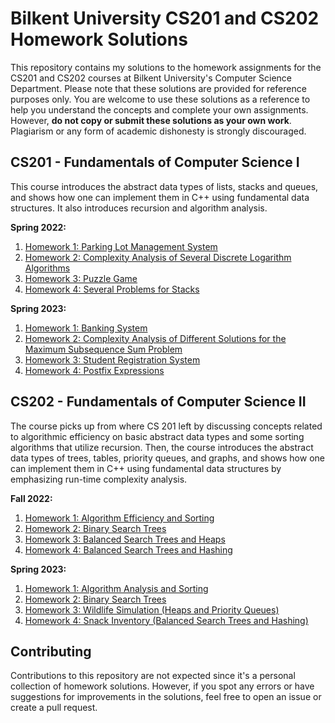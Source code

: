 # Bilkent University CS201 and CS202 Homework Solutions

This repository contains my solutions to the homework assignments for the CS201 and CS202 courses at Bilkent University's Computer Science Department. Please note that these solutions are provided for reference purposes only.
You are welcome to use these solutions as a reference to help you understand the concepts and complete your own assignments. However, **do not copy or submit these solutions as your own work**. Plagiarism or any form of academic dishonesty is strongly discouraged.

## CS201 - Fundamentals of Computer Science I
This course introduces the abstract data types of lists, stacks and queues, and shows how one can implement them in C++ using fundamental data structures. It also introduces recursion and algorithm analysis.

**Spring 2022:**
1. [Homework 1: Parking Lot Management System](CS201-HW1-Spring2022-ParkingLot/)
2. [Homework 2: Complexity Analysis of Several Discrete Logarithm Algorithms](CS201-HW2-Spring2022-Complexity/)
3. [Homework 3: Puzzle Game](CS201-HW3-Spring2022-Puzzle/)
4. [Homework 4: Several Problems for Stacks](CS201-HW4-Spring2022-Questions/)

**Spring 2023:**
1. [Homework 1: Banking System](CS201-HW1-Spring2023-BankingSystem/)
2. [Homework 2: Complexity Analysis of Different Solutions for the Maximum Subsequence Sum Problem](CS201-HW2-Spring2023-AlgorithmAnalysis/)
3. [Homework 3: Student Registration System](CS201-HW3-Spring2023-RegistrationSystem/)
4. [Homework 4: Postfix Expressions](CS201-HW4-Spring2023-Postfix/)

## CS202 - Fundamentals of Computer Science II
The course picks up from where CS 201 left by discussing concepts related to algorithmic efficiency on basic abstract data types and some sorting algorithms that utilize recursion. Then, the course introduces the abstract data types of trees, tables, priority queues, and graphs, and shows how one can implement them in C++ using fundamental data structures by emphasizing run-time complexity analysis.

**Fall 2022:**
1. [Homework 1: Algorithm Efficiency and Sorting](CS202-HW1-Fall2022-EfficiencyAndSorting/)
2. [Homework 2: Binary Search Trees](CS202-HW2-Fall2022-BinarySearchTrees/)
3. [Homework 3: Balanced Search Trees and Heaps](CS202-HW3-Fall2022-BalancedSearchTrees/)
4. [Homework 4: Balanced Search Trees and Hashing](CS202-HW4-Fall2022-BalancedSearchTreesAndHashing/)

**Spring 2023:**
1. [Homework 1: Algorithm Analysis and Sorting](CS202-HW1-Spring2023-AnalysisAndSorting/)
2. [Homework 2: Binary Search Trees](CS202-HW2-Spring2023-BinarySearchTrees/)
3. [Homework 3: Wildlife Simulation (Heaps and Priority Queues)](CS202-HW3-Spring2023-WildlifeSimulation/)
4. [Homework 4: Snack Inventory (Balanced Search Trees and Hashing)](CS202-HW4-Spring2023-SnackInventory/)

## Contributing
Contributions to this repository are not expected since it's a personal collection of homework solutions. However, if you spot any errors or have suggestions for improvements in the solutions, feel free to open an issue or create a pull request.
